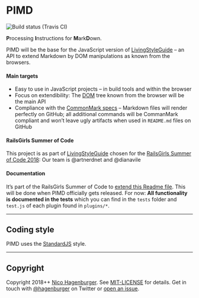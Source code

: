 # PIMD

<img src="https://travis-ci.org/hagenburger/pimd.svg?branch=master" alt="Build status (Travis CI)">

**P**rocessing **I**nstructions for **M**ark**D**own.

PIMD will be the base for the JavaScript version of [LivingStyleGuide] – an API to extend Markdown by DOM manipulations as known from the browsers.

#### Main targets

- Easy to use in JavaScript projects – in build tools and within the browser
- Focus on extendibility: The [DOM] tree known from the browser will be the main API
- Compliance with the [CommonMark specs] – Markdown files will render perfectly on GitHub; all additional commands will be CommanMark compliant and won’t leave ugly artifacts when used in `README.md` files on GitHub

[LivingStyleGuide]: https://github.com/livingstyleguide/livingstyleguide
[DOM]: https://developer.mozilla.org/en-US/docs/Web/API/Document_Object_Model
[CommonMark specs]: https://commonmark.org


#### RailsGirls Summer of Code

This project is as part of [LivingStyleGuide] chosen for the [RailsGirls Summer of Code 2018]: Our team is @artnerdnet and @dianavile

[RailsGirls Summer of Code 2018]: https://railsgirlssummerofcode.org


#### Documentation

It’s part of the RailsGirls Summer of Code to [extend this Readme file](https://github.com/hagenburger/pimd/issues/12). This will be done when PIMD officially gets released. For now: **All functionality is documented in the tests** which you can find in the `tests` folder and `test.js` of each plugin found in `plugins/*`.


---


## Coding style

PIMD uses the [StandardJS] style.


---


## Copyright

Copyright 2018++ [Nico Hagenburger](https://www.hagenburger.net).
See [MIT-LICENSE](MIT-LICENSE) for details.
Get in touch with [@hagenburger](https://twitter.com/hagenburger) on Twitter or
[open an issue](https://github.com/hagenburger/pimd/issues/new).


[standardjs]: https://standardjs.com
